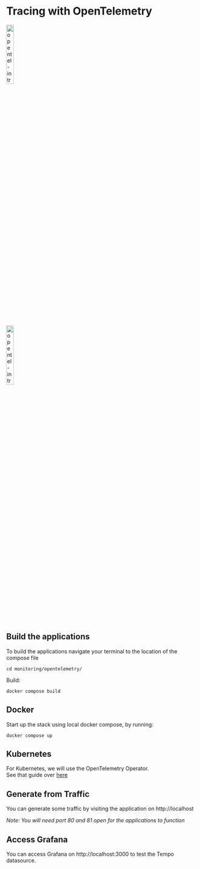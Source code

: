 # Tracing with OpenTelemetry


<a href="https://youtu.be/bIxt1b0GOU4" title="fluentd-intro"><img src="https://i.ytimg.com/vi/bIxt1b0GOU4/hqdefault.jpg" width="20%" alt="opentel-intro" /></a> 

<a href="https://youtu.be/LQOeaxfiAt8" title="fluentd-intro"><img src="https://i.ytimg.com/vi/LQOeaxfiAt8/hqdefault.jpg" width="20%" alt="opentel-intro" /></a> 


## Build the applications 

To build the applications navigate your terminal to the location of the compose file

```
cd monitoring/opentelemetry/
```

Build: 

```
docker compose build
```

## Docker

Start up the stack using local docker compose, by running:

```
docker compose up
```

## Kubernetes

For Kubernetes, we will use the OpenTelemetry Operator. </br>
See that guide over [here](../kubernetes/README.md)


## Generate from Traffic

You can generate some traffic by visiting the application on http://localhost

<i>Note: You will need port 80 and 81 open for the applications to function</i>

## Access Grafana

You can access Grafana on http://localhost:3000 to test the Tempo datasource.

